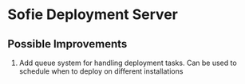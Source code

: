 # Sofie Deployment Server


## Possible Improvements

1. Add queue system for handling deployment tasks. Can be used to schedule when to deploy on different installations
